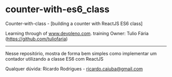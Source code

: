 # counter-with-es6_class
Counter-with-class - [building a counter with ReactJS ES6 class]

Learning through of www.devpleno.com.
training Owner: Tulio Fária (https://github.com/tuliofaria) 

---

Nesse repositório, mostra de forma bem simples como implementar um contador utilizando a classe ES6 com ReactJS

Qualquer dúvida:
Ricardo Rodrigues - ricardo.caiuba@gmail.com


